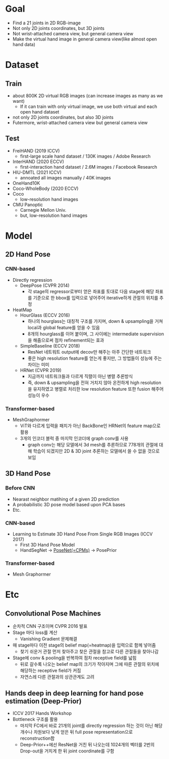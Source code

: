 # Goal
  - Find a 21 joints in 2D RGB-image
  - Not only 2D joints coordinates, but 3D joints
  - Not wrist-attached camera view, but general camera view
  - Make the virtual hand image in general camera view(like almost open hand data)

# Dataset
## Train
- about 800K 2D virtual RGB images (can increase images as many as we want)
  - If it can train with only virtual image, we use both virtual and each open hand dataset
- not only 2D joints coordinates, but also 3D joints
- Futermore, wrist-attached camera view but general camera view
## Test
- FreiHAND (2019 ICCV) 
	- first-large scale hand dataset / 130K images / Adobe Research 
- InterHAND (2020 ECCV) 
	- first-interaction hand dataset / 2.6M images / Facebook Research 
- HIU-DMTL (2021 ICCV) 
	- annoated all images manually / 40K images 
- OneHand10K 
- Coco-WholeBody (2020 ECCV) 
- Coco 
	- low-resolution hand images 
- CMU Panoptic 
	- Carnegie Mellon Univ. 
	- but, low-resolution hand images 

# Model
## 2D Hand Pose
### CNN-based
- Directly regression
	- DeepPose (CVPR 2014)
		- 각 stage의 regressor로부터 얻은 좌표를 토대로 다음 stage에 해당 좌표를 기준으로 한 bbox를 입력으로 넣어주어 iterative하게 관절의 위치를 추정
- HeatMap
	- HourGlass (ECCV 2016)
		- 하나의 hourglass는 대칭적 구조를 가지며, down & upsampling을 거쳐 local과 global feature를 얻을 수 있음
		- 8개의 hourglass를 이어 붙이며, 그 사이에는 intermediate supervision을 해줌으로써 점차 refinement되는 효과
	- SimpleBaseline (ECCV 2018)
		- ResNet 네트워트 output에 decov만 해주는 아주 간단한 네트워크
		- 좋은 high resolution feature를 얻는게 좋지만, 그 방법들이 성능에 주는 차이는 미미
	- HRNet (CVPR 2019)
		- 지금까지 네트워크들과 다르게 직렬이 아닌 병렬 추론방식
		- 즉, down & upsampling을 전혀 거치지 않아 온전하게 high resolution을 유지하였고 병렬로 처리한 low resolution feature 또한 fusion 해주어 성능이 우수

### Transformer-based
- MeshGraphormer
	- ViT와 다르게 입력을 패치가 아닌 BackBone인 HRNet의 feature map으로 활용
	- 3개의 인코더 블럭 중 마지막 인코더에 graph conv를 사용
		- graph conv는 해당 모델에서 3d mesh를 추론하므로 778개의 관절에 대해 학습이 되겠지만 2D & 3D joint 추론하는 모델에서 쓸 수 없을 것으로 보임

## 3D Hand Pose
### Before CNN
-  Nearast neighbor matihing of a given 2D prediction
-  A probabilistic 3D pose model based upon PCA bases
-  Etc.
### CNN-based
- Learning to Estimate 3D Hand Pose From Single RGB Images (ICCV 2017)
  - First 3D Hand Pose Model
  - HandSegNet -> [PoseNet(=CPMs)](#convolutional-pose-machines) -> PosePrior
				
### Transformer-based
- Mesh Graphormer


# Etc
## Convolutional Pose Machines
- 순차적 CNN 구조이며 CVPR 2016 발표
- Stage 마다 loss를 계산 
  - Vanishing Gradient 문제해결
- 매 stage마다 이전 stage의 belief map(=heatmap)을 입력으로 함께 넣어줌
  - 찾기 쉬운거 관절 먼저 찾아주고 찾은 관절을 참고로 다른 관절들을 찾아나감
- Stage에 conv & pooling을 반복하여 점차 receptive field를 넓힘
	- 뒤로 갈수록 나오는 belief map의 크기가 작아지며 그에 따른 관절의 위치에 해당하는 receptive field가 커짐
  - 자연스레 다른 관절과의 상관관계도 고려
## Hands deep in deep learning for hand pose estimation (Deep-Prior)
- ICCV 2017 Hands Workshop
- Bottleneck 구조를 활용
	- 마지막 FC에서 바로 21개의 joint를 directly regression 하는 것이 아닌 해당 개수나 차원보다 낮게 얻은 뒤 full pose representation으로 reconstruction함
	- Deep-Prior++에선 ResNet을 거친 뒤 나오는데 1024개의 벡터를 2번의 Drop-out을 거치게 한 뒤 joint coordinate를 구함